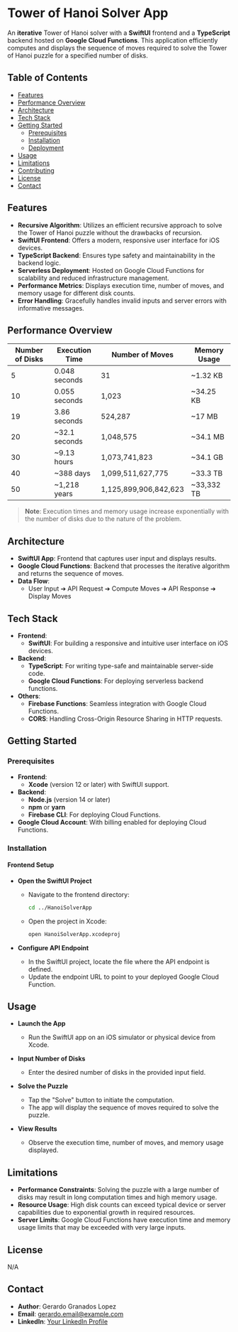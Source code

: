 # Tower of Hanoi Solver App

An **iterative** Tower of Hanoi solver with a **SwiftUI** frontend and a **TypeScript** backend hosted on **Google Cloud Functions**. This application efficiently computes and displays the sequence of moves required to solve the Tower of Hanoi puzzle for a specified number of disks.

## Table of Contents

- [Features](#features)
- [Performance Overview](#performance-overview)
- [Architecture](#architecture)
- [Tech Stack](#tech-stack)
- [Getting Started](#getting-started)
  - [Prerequisites](#prerequisites)
  - [Installation](#installation)
  - [Deployment](#deployment)
- [Usage](#usage)
- [Limitations](#limitations)
- [Contributing](#contributing)
- [License](#license)
- [Contact](#contact)

## Features

- **Recursive Algorithm**: Utilizes an efficient recursive approach to solve the Tower of Hanoi puzzle without the drawbacks of recursion.
- **SwiftUI Frontend**: Offers a modern, responsive user interface for iOS devices.
- **TypeScript Backend**: Ensures type safety and maintainability in the backend logic.
- **Serverless Deployment**: Hosted on Google Cloud Functions for scalability and reduced infrastructure management.
- **Performance Metrics**: Displays execution time, number of moves, and memory usage for different disk counts.
- **Error Handling**: Gracefully handles invalid inputs and server errors with informative messages.

## Performance Overview

| Number of Disks | Execution Time       | Number of Moves           | Memory Usage       |
|-----------------|----------------------|---------------------------|--------------------|
| 5               | 0.048 seconds        | 31                        | ~1.32 KB           |
| 10              | 0.055 seconds        | 1,023                     | ~34.25 KB          |
| 19              | 3.86 seconds         | 524,287                   | ~17 MB             |
| 20              | ~32.1 seconds         | 1,048,575                 | ~34.1 MB           |
| 30              | ~9.13 hours          | 1,073,741,823             | ~34.1 GB           |
| 40              | ~388 days            | 1,099,511,627,775         | ~33.3 TB           |
| 50              | ~1,218 years          | 1,125,899,906,842,623     | ~33,332 TB         |

> **Note**: Execution times and memory usage increase exponentially with the number of disks due to the nature of the problem.

## Architecture

- **SwiftUI App**: Frontend that captures user input and displays results.
- **Google Cloud Functions**: Backend that processes the iterative algorithm and returns the sequence of moves.
- **Data Flow**:
  - User Input ➔ API Request ➔ Compute Moves ➔ API Response ➔ Display Moves

## Tech Stack

- **Frontend**:
  - **SwiftUI**: For building a responsive and intuitive user interface on iOS devices.
- **Backend**:
  - **TypeScript**: For writing type-safe and maintainable server-side code.
  - **Google Cloud Functions**: For deploying serverless backend functions.
- **Others**:
  - **Firebase Functions**: Seamless integration with Google Cloud Functions.
  - **CORS**: Handling Cross-Origin Resource Sharing in HTTP requests.

## Getting Started

### Prerequisites

- **Frontend**:
  - **Xcode** (version 12 or later) with SwiftUI support.
- **Backend**:
  - **Node.js** (version 14 or later)
  - **npm** or **yarn**
  - **Firebase CLI**: For deploying Cloud Functions.
- **Google Cloud Account**: With billing enabled for deploying Cloud Functions.

### Installation

#### Frontend Setup

- **Open the SwiftUI Project**

  - Navigate to the frontend directory:

    ```bash
    cd ../HanoiSolverApp
    ```

  - Open the project in Xcode:

    ```bash
    open HanoiSolverApp.xcodeproj
    ```

- **Configure API Endpoint**

  - In the SwiftUI project, locate the file where the API endpoint is defined.
  - Update the endpoint URL to point to your deployed Google Cloud Function.

## Usage

- **Launch the App**

  - Run the SwiftUI app on an iOS simulator or physical device from Xcode.

- **Input Number of Disks**

  - Enter the desired number of disks in the provided input field.

- **Solve the Puzzle**

  - Tap the "Solve" button to initiate the computation.
  - The app will display the sequence of moves required to solve the puzzle.

- **View Results**

  - Observe the execution time, number of moves, and memory usage displayed.

## Limitations

- **Performance Constraints**: Solving the puzzle with a large number of disks may result in long computation times and high memory usage.
- **Resource Usage**: High disk counts can exceed typical device or server capabilities due to exponential growth in required resources.
- **Server Limits**: Google Cloud Functions have execution time and memory usage limits that may be exceeded with very large inputs.

## License

N/A

## Contact

- **Author**: Gerardo Granados Lopez
- **Email**: [gerardo.email@example.com](mailto:gerardo.email@example.com)
- **LinkedIn**: [Your LinkedIn Profile](https://www.linkedin.com/in/yourprofile)

